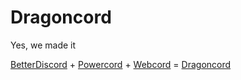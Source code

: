 # Dragoncord
Yes, we made it

[BetterDiscord](https://github.com/BetterDiscord/BetterDiscord) + [Powercord](https://github.com/powercord-org/powercord) + [Webcord](https://github.com/SpacingBat3/WebCord) = [Dragoncord](https://github.com/Dragoncord-for-discord/dragoncord)

